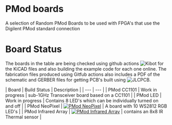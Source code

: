 # PMod boards
A selection of Random PMod Boards to be used with FPGA's that use the Digilent PMod standard connection

# Board Status
The boards in the table are being checked using github actions ![Kibot](https://github.com/INTI-CMNB/KiBot) for the KiCAD files and also building the example code for each one online. The fabrication files produced using Gitfub actions also includes a PDF of the schematic and GERBER files for getting PCB's built using ![JLCPCB](https://jlcpcb.com).

| Board | Build Status | Description |
| --- | --- |
| PMod CC1101 | Work in progress | sub-1GHz Transceiver board based on a CC1101 |
| PMod LED | Work in progress | Contains 8 LED's which can be individually turned on and off |
| PMod NeoPixel | [![PMod NeoPixel](https://github.com/jjhorton/PMod/actions/workflows/neopixel.yml/badge.svg)](https://github.com/jjhorton/PMod/actions/workflows/neopixel.yml) | A board with 10 WS2812 RGB LED's |
| PMod Infrared Array | [![PMod Infrared Array](https://github.com/jjhorton/PMod/actions/workflows/infrared_array.yml/badge.svg)](https://github.com/jjhorton/PMod/actions/workflows/infrared_array.yml) | contains an 8x8 IR Thermal sensor |
